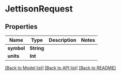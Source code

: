 # JettisonRequest

## Properties
Name | Type | Description | Notes
------------ | ------------- | ------------- | -------------
**symbol** | **String** |  | 
**units** | **Int** |  | 

[[Back to Model list]](../README.md#documentation-for-models) [[Back to API list]](../README.md#documentation-for-api-endpoints) [[Back to README]](../README.md)


